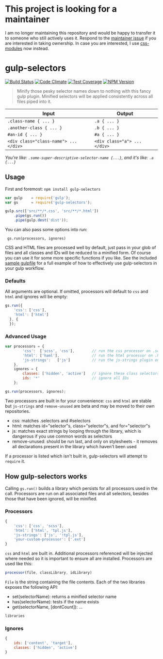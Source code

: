 # This project is looking for a maintainer
I am no longer maintaining this repository and would be happy to transfer it to someone who still actively uses it. Respond to the [maintainer issue](https://github.com/cazzer/gulp-selectors/issues/26) if you are interested in taking ownership. In case you are interested, I use [css-modules](https://github.com/css-modules/css-modules) now instead.

# gulp-selectors
[![Build Status][travis-image]][travis-url] [![Code Climate][cc-image]][cc-url] [![Test Coverage][coverage-image]][coverage-url] [![NPM Version][npm-image]][npm-url]

> Minify those pesky selector names down to nothing with this fancy gulp plugin. Minified selectors will be applied consistently across all files piped into it.

Input                                   |   Output
----------------------------------------|----------
`.class-name { ... }`                   |`.a { ... }`
`.another-class { ... }`                |`.b { ... }`
`#an-id { ... }`                        |`#a { ... }`
`<div class="class-name"> ... </div>`   |`<div class="a"> ... </div>`

*You're like: `.some-super-descriptive-selector-name {...}`, and it's like: `.a {...}`*

## Usage

First and foremost:
`npm install gulp-selectors`

```js
var gulp	= require('gulp');
var gs		= require('gulp-selectors');

gulp.src(['src/**/*.css', 'src/**/*.html'])
    .pipe(gs.run())
    .pipe(gulp.dest('dist'));
```

You can also pass some options into run:

` gs.run(processors, ignores)`

CSS and HTML files are processed well by default, just pass in your glob of files and all classes and IDs will be reduced to a minified form. Of course you can use it for some more specific functions if you like. See the included [sample gulpfile](https://github.com/calebthebrewer/gulp-selectors/blob/master/test/example/gulpfile.js) for a full example of how to effectively use gulp-selectors in your gulp workflow.

### Defaults

All arguments are optional. If omitted, processors will default to `css` and `html` and ignores
will be empty:

```js
gs.run({
    'css': ['css'],
    'html': ['html']
  }, {
  });
```

### Advanced Usage

```js
var processors = {
        'css':  ['scss', 'css'],        // run the css processor on .scss and .css files
        'html': ['haml'],               // run the html processor on .haml files
        'js-strings':   ['js']          // run the js-strings plugin on js files
    },
    ignores = {
        classes: ['hidden', 'active']   // ignore these class selectors,
        ids: '*'                        // ignore all IDs
    };

gs.run(processors, ignores);
```

Two processors are built in for your convenience: `css` and `html` are stable but `js-strings` and `remove-unused` are beta and may be moved to their own repositories.

- css: matches .selectors and #selectors
- html: matches id="selector"s, class="selector"s, and for="selector"s
- js: matches exact strings by looping through the library, which is dangerous if you use common words as selectors
- remove-unused: should be run last, and only on stylesheets - it removes all declarations present in the library which haven't been used

If a processor is listed which isn't built in, gulp-selectors will attempt to `require` it.

## How gulp-selectors works

Calling `gs.run()` builds a library which persists for all processors used in the call. Processors are run on all associated files and all selectors, besides those that have been ignored, will be minified.

### Processors

```js
{
    'css': ['css', 'scss'],
    'html': ['html', 'tpl.js'],
    'js-strings': ['js', '!tpl.js'],
    'your-custom-processor': ['.ext']
}
```

`css` and `html` are built in. Additional processors referenced will be injected where needed so it is important to ensure all are installed. Processors are used like this:

```js
processor(file, classLibrary, idLibrary)
```

`File` is the string containing the file contents. Each of the two libraries exposes the following API:

- set(selectorName): returns a minified selector name
- has(selectorName): tests if the name exists
- get(selectorName, [dontCount]): ...

```js
libraries
```

### Ignores

```js
{
    ids: ['content', 'target'],
    classes: ['hidden', 'active']
}
```


[travis-url]: https://travis-ci.org/calebthebrewer/gulp-selectors
[travis-image]: https://travis-ci.org/calebthebrewer/gulp-selectors.svg?branch=master
[cc-image]: https://codeclimate.com/github/calebthebrewer/gulp-selectors/badges/gpa.svg
[cc-url]: https://codeclimate.com/github/calebthebrewer/gulp-selectors
[coverage-image]: https://codeclimate.com/github/calebthebrewer/gulp-selectors/badges/coverage.svg
[coverage-url]: https://codeclimate.com/github/calebthebrewer/gulp-selectors
[npm-image]: https://badge.fury.io/js/gulp-selectors.svg
[npm-url]: http://badge.fury.io/js/gulp-selectors
